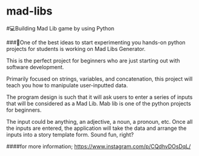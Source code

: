 # mad-libs

#💻Building Mad Lib game by using Python


###🔹One of the best ideas to start experimenting you hands-on python projects for students is working on Mad Libs Generator.

This is the perfect project for beginners who are just starting out with software development.

Primarily focused on strings, variables, and concatenation, this project will teach you how to manipulate user-inputted data.

The program design is such that it will ask users to enter a series of inputs that will be considered as a Mad Lib. Mab lib is one of the python projects for beginners.

The input could be anything, an adjective, a noun, a pronoun, etc. Once all the inputs are entered, the application will take the data and arrange the inputs into a story template form. Sound fun, right?

####for more information;
https://www.instagram.com/p/CQdhvDOsDqL/
